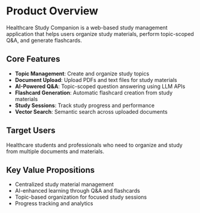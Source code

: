 # Product Overview

Healthcare Study Companion is a web-based study management application that helps users organize study materials, perform topic-scoped Q&A, and generate flashcards.

## Core Features
- **Topic Management**: Create and organize study topics
- **Document Upload**: Upload PDFs and text files for study materials
- **AI-Powered Q&A**: Topic-scoped question answering using LLM APIs
- **Flashcard Generation**: Automatic flashcard creation from study materials
- **Study Sessions**: Track study progress and performance
- **Vector Search**: Semantic search across uploaded documents

## Target Users
Healthcare students and professionals who need to organize and study from multiple documents and materials.

## Key Value Propositions
- Centralized study material management
- AI-enhanced learning through Q&A and flashcards
- Topic-based organization for focused study sessions
- Progress tracking and analytics